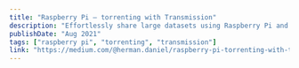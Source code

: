 ```yaml
---
title: "Raspberry Pi — torrenting with Transmission"
description: "Effortlessly share large datasets using Raspberry Pi and Transmission for torrenting."
publishDate: "Aug 2021"
tags: ["raspberry pi", "torrenting", "transmission"]
link: "https://medium.com/@herman.daniel/raspberry-pi-torrenting-with-transmission-fe9e2db66618?source=friends_link&sk=a27fdeab5784c72f69977e2b8407ff5b"
---
```

